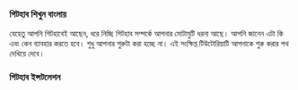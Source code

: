 ### গিটহাব শিখুন বাংলায়
যেহেতু আপনি গিটহাবেই আছেন, ধরে নিচ্ছি গিটহাব সম্পর্কে আপনার মোটামুটি ধরনা আছে। আপনি জানেন এটা কি এবং কেন ব্যাবহার করতে হবে। শুধু আপনার শুরুটা করা হচ্ছে না। এই সংক্ষিপ্ত টিউটোরিয়াটি আপনাকে শুরু করার পথ দেখিয়ে দেবে। 

### গিটহাব ইন্সটলেশন 


